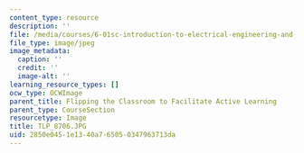 ```yaml
---
content_type: resource
description: ''
file: /media/courses/6-01sc-introduction-to-electrical-engineering-and-computer-science-i-spring-2011/2850e0451e1340a765050347963713da_TLP_8706.JPG
file_type: image/jpeg
image_metadata:
  caption: ''
  credit: ''
  image-alt: ''
learning_resource_types: []
ocw_type: OCWImage
parent_title: Flipping the Classroom to Facilitate Active Learning
parent_type: CourseSection
resourcetype: Image
title: TLP_8706.JPG
uid: 2850e045-1e13-40a7-6505-0347963713da
---
```

